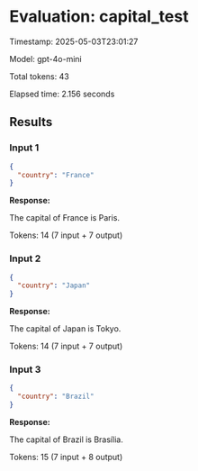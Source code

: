 # Evaluation: capital_test

Timestamp: 2025-05-03T23:01:27

Model: gpt-4o-mini

Total tokens: 43

Elapsed time: 2.156 seconds

## Results


### Input 1
```json
{
  "country": "France"
}
```

**Response:**

The capital of France is Paris.


Tokens: 14 (7 input + 7 output)

### Input 2
```json
{
  "country": "Japan"
}
```

**Response:**

The capital of Japan is Tokyo.


Tokens: 14 (7 input + 7 output)

### Input 3
```json
{
  "country": "Brazil"
}
```

**Response:**

The capital of Brazil is Brasília.


Tokens: 15 (7 input + 8 output)